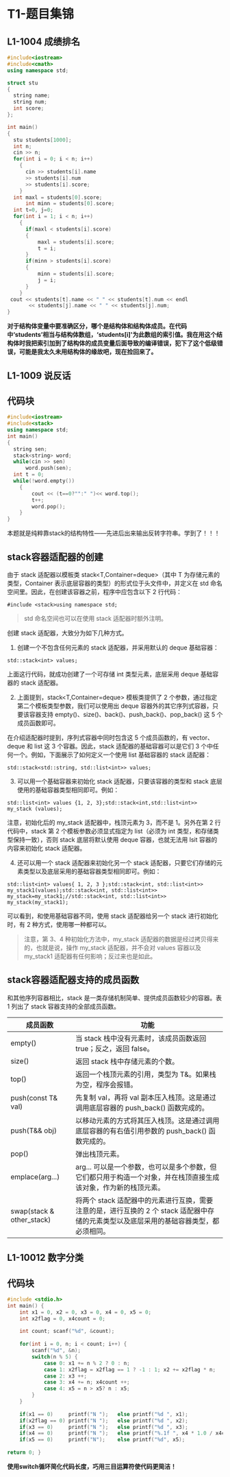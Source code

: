 #  T1-题目集锦

## L1-1004 成绩排名

```c++
#include<iostream>
#include<cmath>
using namespace std;

struct stu
{
  string name;
  string num;
  int score;
};

int main()
{
  stu students[1000];
  int n;
  cin >> n;
  for(int i = 0; i < n; i++)
    {
      cin >> students[i].name 
	  >> students[i].num
	  >> students[i].score;
    }
  int maxl = students[0].score;
      int minn = students[0].score;
  int t=0, j=0;
  for(int i = 1; i < n; i++)
    {
      if(maxl < students[i].score)
      {
          maxl = students[i].score;
          t = i;
      }
      if(minn > students[i].score)
      {
          minn = students[i].score;
          j = i;
      }
    }
 cout << students[t].name << " " << students[t].num << endl
       << students[j].name << " " << students[j].num;
}

```

**对于结构体变量中要准确区分，哪个是结构体和结构体成员。在代码中‘students’相当与结构体数组，‘students[i]'为此数组的索引值。我在用这个结构体时我把索引加到了结构体的成员变量后面导致的编译错误，犯下了这个低级错误，可能是我太久未用结构体的缘故吧，现在捡回来了。**

## L1-1009 说反话

## 代码块

```c++
#include<iostream>
#include<stack>
using namespace std;
int main()
{
  string sen;
  stack<string> word;
  while(cin >> sen)
      word.push(sen);
  int t = 0;
  while(!word.empty())
    {
        cout << (t==0?"":" ")<< word.top();
        t++;
      	word.pop();
    }
}
```

本题就是纯粹靠stack的结构特性——先进后出来输出反转字符串。学到了！！！



## stack容器适配器的创建

由于 stack 适配器以模板类 stack<T,Container=deque<T>>（其中 T 为存储元素的类型，Container 表示底层容器的类型）的形式位于<stack>头文件中，并定义在 std 命名空间里。因此，在创建该容器之前，程序中应包含以下 2 行代码：

```
#include <stack>using namespace std;
```

> std 命名空间也可以在使用 stack 适配器时额外注明。

创建 stack 适配器，大致分为如下几种方式。

1) 创建一个不包含任何元素的 stack 适配器，并采用默认的 deque 基础容器：

```
std::stack<int> values;
```

上面这行代码，就成功创建了一个可存储 int 类型元素，底层采用 deque 基础容器的 stack 适配器。

2) 上面提到，stack<T,Container=deque<T>> 模板类提供了 2 个参数，通过指定第二个模板类型参数，我们可以使用出 deque 容器外的其它序列式容器，只要该容器支持 empty()、size()、back()、push_back()、pop_back() 这 5 个成员函数即可。


在介绍适配器时提到，序列式容器中同时包含这 5 个成员函数的，有 vector、deque 和 list 这 3 个容器。因此，stack 适配器的基础容器可以是它们 3 个中任何一个。例如，下面展示了如何定义一个使用 list 基础容器的 stack 适配器：

```
std::stack<std::string, std::list<int>> values;
```

3) 可以用一个基础容器来初始化 stack 适配器，只要该容器的类型和 stack 底层使用的基础容器类型相同即可。例如：



```
std::list<int> values {1, 2, 3};std::stack<int,std::list<int>> my_stack (values);
```

注意，初始化后的 my_stack 适配器中，栈顶元素为 3，而不是 1。另外在第 2 行代码中，stack 第 2 个模板参数必须显式指定为 list<int>（必须为 int 类型，和存储类型保持一致），否则 stack 底层将默认使用 deque 容器，也就无法用 lsit 容器的内容来初始化 stack 适配器。

4) 还可以用一个 stack 适配器来初始化另一个 stack 适配器，只要它们存储的元素类型以及底层采用的基础容器类型相同即可。例如：



```
std::list<int> values{ 1, 2, 3 };std::stack<int, std::list<int>> my_stack1(values);std::stack<int, std::list<int>> my_stack=my_stack1;//std::stack<int, std::list<int>> my_stack(my_stack1);
```

可以看到，和使用基础容器不同，使用 stack 适配器给另一个 stack 进行初始化时，有 2 种方式，使用哪一种都可以。

> 注意，第 3、4 种初始化方法中，my_stack 适配器的数据是经过拷贝得来的，也就是说，操作 my_stack 适配器，并不会对 values 容器以及 my_stack1 适配器有任何影响；反过来也是如此。

## stack容器适配器支持的成员函数

和其他序列容器相比，stack 是一类存储机制简单、提供成员函数较少的容器。表 1 列出了 stack 容器支持的全部成员函数。

| 成员函数                     | 功能                                                         |
| ---------------------------- | ------------------------------------------------------------ |
| empty()                      | 当 stack 栈中没有元素时，该成员函数返回 true；反之，返回 false。 |
| size()                       | 返回 stack 栈中存储元素的个数。                              |
| top()                        | 返回一个栈顶元素的引用，类型为 T&。如果栈为空，程序会报错。  |
| push(const T& val)           | 先复制 val，再将 val 副本压入栈顶。这是通过调用底层容器的 push_back() 函数完成的。 |
| push(T&& obj)                | 以移动元素的方式将其压入栈顶。这是通过调用底层容器的有右值引用参数的 push_back() 函数完成的。 |
| pop()                        | 弹出栈顶元素。                                               |
| emplace(arg...)              | arg... 可以是一个参数，也可以是多个参数，但它们都只用于构造一个对象，并在栈顶直接生成该对象，作为新的栈顶元素。 |
| swap(stack<T> & other_stack) | 将两个 stack 适配器中的元素进行互换，需要注意的是，进行互换的 2 个 stack 适配器中存储的元素类型以及底层采用的基础容器类型，都必须相同。 |

## L1-10012 数字分类

## 代码块

```c++
#include <stdio.h>
int main() {
    int x1 = 0, x2 = 0, x3 = 0, x4 = 0, x5 = 0;
    int x2flag = 0, x4count = 0;
    
    int count; scanf("%d", &count);
 
    for(int i = 0, n; i < count; i++) {
        scanf("%d", &n);
        switch(n % 5) {
            case 0: x1 += n % 2 ? 0 : n;                                break;
            case 1: x2flag = x2flag == 1 ? -1 : 1; x2 += x2flag * n;    break;
            case 2: x3 ++;                                              break;
            case 3: x4 += n; x4count ++;                                break;
            case 4: x5 = n > x5? n : x5;                                break;
        }
    }
 
    if(x1 == 0)     printf("N ");   else printf("%d ", x1);
    if(x2flag == 0) printf("N ");   else printf("%d ", x2);
    if(x3 == 0)     printf("N ");   else printf("%d ", x3);
    if(x4 == 0)     printf("N ");   else printf("%.1f ", x4 * 1.0 / x4count);
    if(x5 == 0)     printf("N");    else printf("%d", x5);
 
return 0; }

```

**使用switch循环简化代码长度，巧用三目运算符使代码更简洁！**